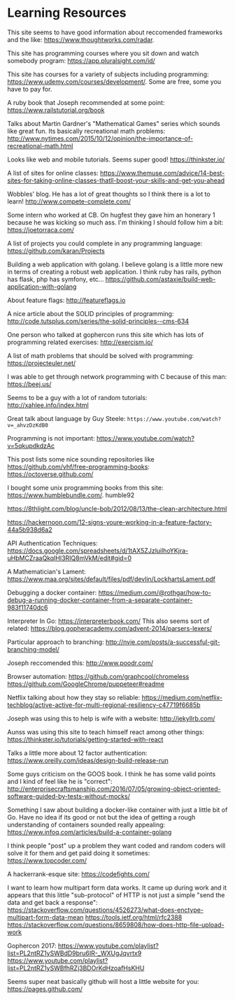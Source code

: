 Learning Resources
==================

This site seems to have good information about reccomended frameworks and the
like: https://www.thoughtworks.com/radar.

This site has programming courses where you sit down and watch somebody
program: https://app.pluralsight.com/id/

This site has courses for a variety of subjects including programming:
https://www.udemy.com/courses/development/. Some are free, some you have to
pay for.

A ruby book that Joseph recommended at some point:
https://www.railstutorial.org/book

Talks about Martin Gardner's "Mathematical Games" series which sounds like
great fun. Its basically recreational math problems:
http://www.nytimes.com/2015/10/12/opinion/the-importance-of-recreational-math.html

Looks like web and mobile tutorials. Seems super good! https://thinkster.io/

A list of sites for online classes: https://www.themuse.com/advice/14-best-sites-for-taking-online-classes-thatll-boost-your-skills-and-get-you-ahead

Wobbles' blog. He has a lot of great thoughts so I think there is a lot to
learn! http://www.compete-complete.com/

Some intern who worked at CB. On hugfest they gave him an honerary 1 because
he was kicking so much ass. I'm thinking I should follow him a bit:
https://joetorraca.com/

A list of projects you could complete in any programming language:
https://github.com/karan/Projects

Building a web application with golang. I believe golang is a little more new
in terms of creating a robust web application. I think ruby has rails, python
has flask, php has symfony, etc...
https://github.com/astaxie/build-web-application-with-golang

About feature flags: http://featureflags.io

A nice article about the SOLID principles of programming:
http://code.tutsplus.com/series/the-solid-principles--cms-634

One person who talked at gophercon runs this site which has lots of
programming related exercises: http://exercism.io/

A list of math problems that should be solved with programming:
https://projecteuler.net/

I was able to get through network programming with C because of this man:
https://beej.us/

Seems to be a guy with a lot of random tutorials:
http://xahlee.info/index.html

Great talk about language by Guy Steele:
`https://www.youtube.com/watch?v=_ahvzDzKdB0`

Programming is not important:
https://www.youtube.com/watch?v=5qkupdkdzAc

This post lists some nice sounding repositories like
https://github.com/vhf/free-programming-books:
https://octoverse.github.com/

I bought some unix programming books from this site:
https://www.humblebundle.com/. humble92

https://8thlight.com/blog/uncle-bob/2012/08/13/the-clean-architecture.html

https://hackernoon.com/12-signs-youre-working-in-a-feature-factory-44a5b938d6a2

API Authentication Techniques:
https://docs.google.com/spreadsheets/d/1tAX5ZJzluilhoYKjra-uHbMCZraaQkqIHl3RIQ8mVkM/edit#gid=0

A Mathematician's Lament:
https://www.maa.org/sites/default/files/pdf/devlin/LockhartsLament.pdf

Debugging a docker container:
https://medium.com/@rothgar/how-to-debug-a-running-docker-container-from-a-separate-container-983f11740dc6

Interpreter In Go:
https://interpreterbook.com/
This also seems sort of related: https://blog.gopheracademy.com/advent-2014/parsers-lexers/

Particular approach to branching:
http://nvie.com/posts/a-successful-git-branching-model/

Joseph reccomended this:
http://www.poodr.com/

Browser automation:
https://github.com/graphcool/chromeless
https://github.com/GoogleChrome/puppeteer#readme

Netflix talking about how they stay so reliable:
https://medium.com/netflix-techblog/active-active-for-multi-regional-resiliency-c47719f6685b

Joseph was using this to help is wife with a website:
http://jekyllrb.com/

Aunss was using this site to teach himself react among other things:
https://thinkster.io/tutorials/getting-started-with-react

Talks a little more about 12 factor authentication:
https://www.oreilly.com/ideas/design-build-release-run

Some guys criticism on the GOOS book. I think he has some valid points
and I kind of feel like he is "correct":
http://enterprisecraftsmanship.com/2016/07/05/growing-object-oriented-software-guided-by-tests-without-mocks/

Something I saw about building a docker-like container with just a
little bit of Go. Have no idea if its good or not but the idea of
getting a rough understanding of containers sounded really appealing:
https://www.infoq.com/articles/build-a-container-golang

I think people "post" up a problem they want coded and random coders
will solve it for them and get paid doing it sometimes:
https://www.topcoder.com/

A hackerrank-esque site:
https://codefights.com/

I want to learn how multipart form data works. It came up during work
and it appears that this little "sub-protocol" of HTTP is not just a
simple "send the data and get back a response":
https://stackoverflow.com/questions/4526273/what-does-enctype-multipart-form-data-mean
https://tools.ietf.org/html/rfc2388
https://stackoverflow.com/questions/8659808/how-does-http-file-upload-work

Gophercon 2017:
https://www.youtube.com/playlist?list=PL2ntRZ1ySWBdD9bru6IR-_WXUgJqvrtx9
https://www.youtube.com/playlist?list=PL2ntRZ1ySWBfhRZj3BDOrKdHzoafHsKHU

Seems super neat basically github will host a little website for you:
https://pages.github.com/
